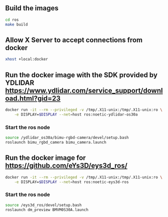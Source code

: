 ## Build the images
```bash
cd ros
make build
```

## Allow X Server to accept connections from docker
```bash
xhost +local:docker
```

## Run the docker image with the SDK provided by YDLIDAR https://www.ydlidar.com/service_support/download.html?gid=23
```bash
docker run -it --rm --privileged -v /tmp/.X11-unix:/tmp/.X11-unix:ro \
    -e DISPLAY=$DISPLAY --net=host ros:noetic-ydlidar-os30a
```
### Start the ros node
```bash
source /ydlidar_os30a/bimu-rgbd-camera/devel/setup.bash
roslaunch bimu_rgbd_camera bimu_camera.launch
```


## Run the docker image for https://github.com/eYs3D/eys3d_ros/
```bash
docker run -it --rm --privileged -v /tmp/.X11-unix:/tmp/.X11-unix:ro \
    -e DISPLAY=$DISPLAY --net=host ros:noetic-eys3d-ros
```
### Start the ros node
```bash
source /eys3d_ros/devel/setup.bash
roslaunch dm_preview BMVM0S30A.launch
```